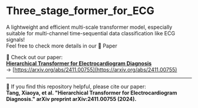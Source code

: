 # Three_stage_former_for_ECG

A lightweight and efficient multi-scale transformer model, especially suitable for multi-channel time-sequential data classification like ECG signals!  
Feel free to check more details in our 📄 Paper

📌 Check out our paper:  
**[Hierarchical Transformer for Electrocardiogram Diagnosis](https://arxiv.org/abs/2411.00755)**  
→ [https://arxiv.org/abs/2411.00755](https://arxiv.org/abs/2411.00755)

---

📝 If you find this repository helpful, please cite our paper:  
**Tang, Xiaoya, et al. "Hierarchical Transformer for Electrocardiogram Diagnosis." arXiv preprint arXiv:2411.00755 (2024).**
